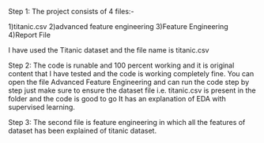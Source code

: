 Step 1: The project consists of 4 files:-

1)titanic.csv
2)advanced feature engineering
3)Feature Engineering
4)Report File

I have used the Titanic dataset and the file name is titanic.csv 

Step 2: The code is runable and 100 percent working and it is original content that I have tested and the code is working completely fine.
You can open the file Advanced Feature Engineering and can run the code step by step just make sure to ensure the dataset file i.e. titanic.csv is present in the folder and the code is good to go It has an explanation of EDA with supervised learning.

Step 3: The second file is feature engineering in which all the features of dataset has been explained of titanic dataset.

